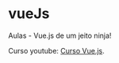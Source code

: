 # vueJs
Aulas - Vue.js de um jeito ninja!

Curso youtube: [Curso Vue.js](https://www.youtube.com/playlist?list=PLcoYAcR89n-qq1vGRbaUiV6Q9puy0qigW).
